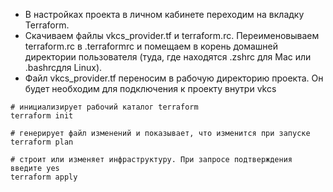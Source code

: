 - В настройках проекта в личном кабинете переходим на вкладку Terraform. 
- Скачиваем файлы vkcs_provider.tf и terraform.rc. 
Переименовываем terraform.rc в .terraformrc и помещаем в корень домашней директории пользователя 
(туда, где находятся .zshrc для Mac или .bashrcдля Linux). 
- Файл vkcs_provider.tf переносим в рабочую директорию проекта. 
Он будет необходим для подключения к проекту внутри vkcs

```
# инициализирует рабочий каталог terraform
terraform init

# генерирует файл изменений и показывает, что изменится при запуске
terraform plan

# строит или изменяет инфраструктуру. При запросе подтверждения введите yes
terraform apply
```
